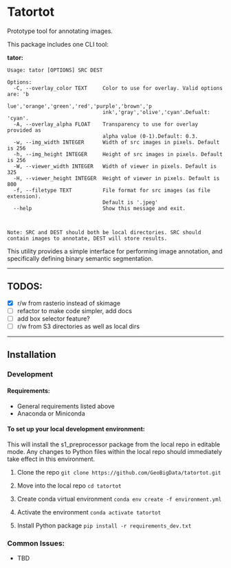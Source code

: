 # Tatortot
Prototype tool for annotating images.

This package includes one CLI tool:

**tator:**
```
Usage: tator [OPTIONS] SRC DEST

Options:
  -C, --overlay_color TEXT     Color to use for overlay. Valid options are: 'b
                               lue','orange','green','red','purple','brown','p
                               ink','gray','olive','cyan'.Defualt: 'cyan'.
  -A, --overlay_alpha FLOAT    Transparency to use for overlay provided as
                               alpha value (0-1).Default: 0.3.
  -w, --img_width INTEGER      Width of src images in pixels. Default is 256
  -h, --img_height INTEGER     Height of src images in pixels. Default is 256
  -W, --viewer_width INTEGER   Width of viewer in pixels. Default is 325
  -H, --viewer_height INTEGER  Height of viewer in pixels. Default is 800
  -f, --filetype TEXT          File format for src images (as file extension).
                               Default is '.jpeg'
  --help                       Show this message and exit.



Note: SRC and DEST should both be local directories. SRC should contain images to annotate, DEST will store results.
```

This utility provides a simple interface for performing image annotation, and specifically defining binary semantic segmentation.


------------
## TODOS:
- [x] r/w from rasterio instead of skimage
- [ ] refactor to make code simpler, add docs
- [ ] add box selector feature?
- [ ] r/w from S3 directories as well as local dirs

------------
## Installation

### Development
#### Requirements:
- General requirements listed above
- Anaconda or Miniconda

#### To set up your local development environment:
This will install the s1_preprocessor package from the local repo in editable mode.
Any changes to Python files within the local repo should immediately take effect in this environment.

1. Clone the repo
`git clone https://github.com/GeoBigData/tatortot.git`

2. Move into the local repo
`cd tatortot`

3. Create conda virtual environment
`conda env create -f environment.yml`

4. Activate the environment
`conda activate tatortot`

5. Install Python package
`pip install -r requirements_dev.txt`

### Common Issues:
- TBD
